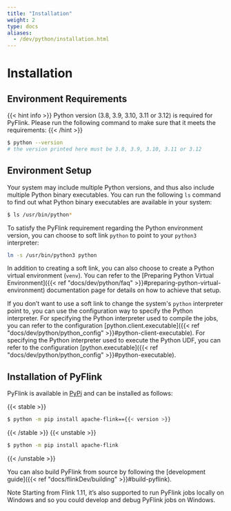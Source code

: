 ```yaml
---
title: "Installation"
weight: 2
type: docs
aliases:
  - /dev/python/installation.html
---
```

<!--
Licensed to the Apache Software Foundation (ASF) under one
or more contributor license agreements.  See the NOTICE file
distributed with this work for additional information
regarding copyright ownership.  The ASF licenses this file
to you under the Apache License, Version 2.0 (the
"License"); you may not use this file except in compliance
with the License.  You may obtain a copy of the License at

  http://www.apache.org/licenses/LICENSE-2.0

Unless required by applicable law or agreed to in writing,
software distributed under the License is distributed on an
"AS IS" BASIS, WITHOUT WARRANTIES OR CONDITIONS OF ANY
KIND, either express or implied.  See the License for the
specific language governing permissions and limitations
under the License.
-->

# Installation

## Environment Requirements

{{< hint info >}}
Python version (3.8, 3.9, 3.10, 3.11 or 3.12) is required for PyFlink. Please run the following command to make sure that it meets the requirements:
{{< /hint >}}

```bash
$ python --version
# the version printed here must be 3.8, 3.9, 3.10, 3.11 or 3.12
```

## Environment Setup

Your system may include multiple Python versions, and thus also include multiple Python binary executables. You can run the following
`ls` command to find out what Python binary executables are available in your system:

```bash
$ ls /usr/bin/python*
```

To satisfy the PyFlink requirement regarding the Python environment version, you can choose to soft link `python` to point to your `python3` interpreter:

```bash
ln -s /usr/bin/python3 python
```

In addition to creating a soft link, you can also choose to create a Python virtual environment (`venv`). You can refer to the [Preparing Python Virtual Environment]({{< ref "docs/dev/python/faq" >}}#preparing-python-virtual-environment) documentation page for details on how to achieve that setup.

If you don’t want to use a soft link to change the system's `python` interpreter point to, you can use the configuration way to specify the Python interpreter.
For specifying the Python interpreter used to compile the jobs, you can refer to the configuration [python.client.executable]({{< ref "docs/dev/python/python_config" >}}#python-client-executable).
For specifying the Python interpreter used to execute the Python UDF, you can refer to the configuration [python.executable]({{< ref "docs/dev/python/python_config" >}}#python-executable).

## Installation of PyFlink

PyFlink is available in [PyPi](https://pypi.org/project/apache-flink/) and can be installed as follows:

{{< stable >}}
```bash
$ python -m pip install apache-flink=={{< version >}}
```
{{< /stable >}}
{{< unstable >}}
```bash
$ python -m pip install apache-flink
```
{{< /unstable >}}

You can also build PyFlink from source by following the [development guide]({{< ref "docs/flinkDev/building" >}}#build-pyflink).

<span class="label label-info">Note</span> Starting from Flink 1.11, it’s also supported to run
PyFlink jobs locally on Windows and so you could develop and debug PyFlink jobs on Windows.
